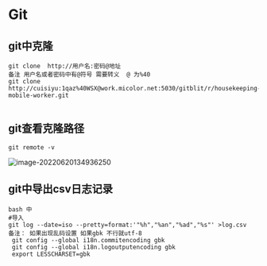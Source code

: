 # Git

## git中克隆

```
git clone  http://用户名:密码@地址
备注 用户名或者密码中有@符号 需要转义  @ 为%40
git clone  http://cuisiyu:1qaz%40WSX@work.micolor.net:5030/gitblit/r/housekeeping-mobile-worker.git


```

## git查看克隆路径

```
git remote -v
```

![image-20220620134936250](C:\Users\Administrator\AppData\Roaming\Typora\typora-user-images\image-20220620134936250.png)

## git中导出csv日志记录

```sell
bash 中
#导入
git log --date=iso --pretty=format:'"%h","%an","%ad","%s"' >log.csv
备注： 如果出现乱码设置 如果gbk 不行就utf-8
 git config --global i18n.commitencoding gbk
 git config --global i18n.logoutputencoding gbk
 export LESSCHARSET=gbk
```

